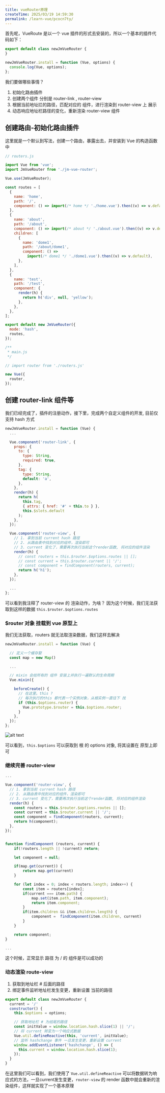 ```yaml
---
title: vueRouter原理
createTime: 2025/03/19 14:59:30
permalink: /learn-vue/pcocn7ty/
---
```


首先呢，VueRoute 是以一个 vue 插件的形式去安装的，所以一个基本的插件代码如下：

```js
export default class newJmVueRouter {
}

newJmVueRouter.install = function (Vue, options) {
  console.log(Vue, options);
};
```

我们要做哪些事情？

1. 初始化路由插件
2. 创建两个组件 分别是 router-link , router-view
3. 根据当前地址拦的路径，匹配对应的 组件，进行渲染到 router-view 上 展示
4. 动态响应地址栏路径的变化，重新渲染 router-view 组件

## 创建路由-初始化路由插件

这里就是一个默认到写法，创建一个路由，暴露出去，并安装到 Vue 的构造函数中

```js
// routers.js

import Vue from 'vue';
import JmVueRouter from './jm-vue-router';

Vue.use(JmVueRouter);

const routes = [
  {
    name: 'home',
    path: '/',
    component: () => import(/* home */ './home.vue').then((v) => v.default),
  },
  {
    name: 'about',
    path: '/about',
    component: () => import(/* about */ './about.vue').then((v) => v.default),
    children: [
      {
        name: 'dome1',
        path: '/about/dome1',
        component: () =>
          import(/* dome1 */ './dome1.vue').then((v) => v.default),
      },
    ],
  },
  {
    name: 'test',
    path: '/test',
    component: {
      render(h) {
        return h('div', null, 'yellow');
      },
    },
  },
];

export default new JmVueRouter({
  mode: 'hash',
  routes,
});

/**
 * main.js
 */

// import router from './routers.js'

new Vue({
  router,
});
```

## 创建 router-link 组件等

我们已经完成了，插件的注册动作，接下里，完成两个自定义组件的开发, 目前仅支持 hash 方式

```js
newJmVueRouter.install = function (Vue) {
  ...

  Vue.component('router-link', {
    props: {
      to: {
        type: String,
        required: true,
      },
      tag: {
        type: String,
        default: 'a',
      },
    },
    render(h) {
      return h(
        this.tag,
        { attrs: { href: '#' + this.to } },
        this.$slots.default
      );
    },
  });

  Vue.component('router-view', {
    // 1. 拿到当前 current hash 路径
    // 2. 从路由表中找到对应的组件，渲染即可
    // 3. current 变化了，需要再次执行当前这个render函数, 将对应的组件渲染
    render(h) {
      // const routers = this.$router.$options.routes || [];
      // const current = this.$router.current || '/';
      // const component = findComponent(routers, current);
      return h('h1');
    },
  });

  ...
};
```

可以看到我注释了 router-view 的 渲染动作，为啥？ 因为这个时候，我们无法获取到这样的数据 `this.$router.$options.routes`

### $router 对象 挂载到 vue 原型上

我们无法获取，routers 就无法取渲染数据，我们这样去解决

```js
newJmVueRouter.install = function (Vue) {

  // 定义一个缓存娶
  const map = new Map()

  ...

  // mixin 会给所有的 组件 安装上并执行一遍默认的生命周期
  Vue.mixin({

    beforeCreate() {
      // 在这里。this ?
      // 每次执行的this 都代表一个实例对象，从根实例一直往下 找
      if (this.$options.router) {
        Vue.prototype.$router = this.$options.router;
      }
    },
  });
};
```

![alt text](image.png)

可以看到，`this.$options` 可以获取到 根 的 options 对象, 将其设置在 原型上即可

### 继续完善 router-view

```js
...

Vue.component('router-view', {
  // 1. 拿到当前 current hash 路径
  // 2. 从路由表中找到对应的组件，渲染即可
  // 3. current 变化了，需要再次执行当前这个render函数, 将对应的组件渲染
  render(h) {
    const routers = this.$router.$options.routes || [];
    const current = this.$router.current || '/';
    const component = findComponent(routers, current);
    return h(component);
  },
});


function findComponent (routers, current) {
    if(!routers.length || !current) return;

    let component = null;

    if(map.get(current)) {
        return map.get(current)
    }

    for (let index = 0; index < routers.length; index++) {
        const item = routers[index];
        if(current === item.path) {
            map.set(item.path, item.component);
            return item.component;
        }
        if(item.children && item.children.length) {
            component =  findComponent(item.children, current)
        }
    }

    return component;
}

...
```

这个时候，正常显示 路径 为 / 的 组件是可以成功的

### 动态渲染 route-view

1. 获取到地址栏 # 后面的路径
2. 绑定事件监听地址栏发生变更，重新设置 当前的路径

```js
export default class newJmVueRouter {
  current = '/'
  constructor() {
    this.$options = options;

    // 获取地址栏 # 为结尾的路径
    const initValue = window.location.hash.slice(1) || '/';
    // 将 current 转变为一个响应式数据
    Vue.util.defineReactive(this, 'current', initValue);
    // 监听 hashchange 事件 一旦发生变更，重新设置 current
    window.addEventListener('hashchange', () => {
      this.current = window.location.hash.slice(1);
    });
  }
}

```


在这里我们可以看到，我们使用了 `Vue.util.defineReactive` 可以将数据转为响应式的方法，一旦current发生变更，`router-view` 的 render 函数中就会重新的渲染组件，这样就实现了一个基本原理